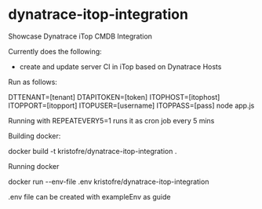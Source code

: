 # dynatrace-itop-integration
Showcase Dynatrace iTop CMDB Integration

Currently does the following:
- create and update server CI in iTop based on Dynatrace Hosts

Run as follows:

DTTENANT=[tenant] DTAPITOKEN=[token] ITOPHOST=[itophost] ITOPPORT=[itopport] ITOPUSER=[username] ITOPPASS=[pass] node app.js

Running with REPEATEVERY5=1 runs it as cron job every 5 mins

Building docker:

docker build -t kristofre/dynatrace-itop-integration .


Running docker

docker run --env-file .env kristofre/dynatrace-itop-integration

.env file can be created with exampleEnv as guide